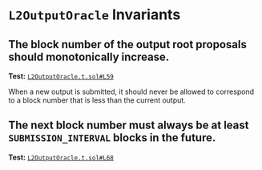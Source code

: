 # `L2OutputOracle` Invariants

## The block number of the output root proposals should monotonically increase.
**Test:** [`L2OutputOracle.t.sol#L59`](../contracts/test/invariants/L2OutputOracle.t.sol#L59)

When a new output is submitted, it should never be allowed to correspond to a block number that is less than the current output. 


## The next block number must always be at least `SUBMISSION_INTERVAL` blocks in the future.
**Test:** [`L2OutputOracle.t.sol#L68`](../contracts/test/invariants/L2OutputOracle.t.sol#L68)

